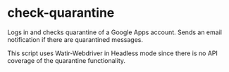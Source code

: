 # check-quarantine
Logs in and checks quarantine of a Google Apps account. Sends an email notification if there are quarantined messages.

This script uses Watir-Webdriver in Headless mode since there is no API coverage of the quarantine functionality.

